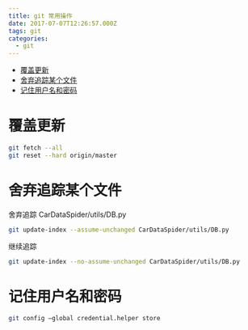```yaml
---
title: git 常用操作
date: 2017-07-07T12:26:57.000Z
tags: git
categories:
  - git
---
```


<!-- TOC depthFrom:1 depthTo:6 withLinks:1 updateOnSave:1 orderedList:0 -->

- [覆盖更新](#覆盖更新)
- [舍弃追踪某个文件](#舍弃追踪某个文件)
- [记住用户名和密码](#记住用户名和密码)

<!-- /TOC -->

<!-- more -->

# 覆盖更新

```bash
git fetch --all
git reset --hard origin/master
```

# 舍弃追踪某个文件
舍弃追踪 CarDataSpider/utils/DB.py
```sh
git update-index --assume-unchanged CarDataSpider/utils/DB.py
```
继续追踪
```sh
git update-index --no-assume-unchanged CarDataSpider/utils/DB.py
```

# 记住用户名和密码
```sh
git config –global credential.helper store
```
